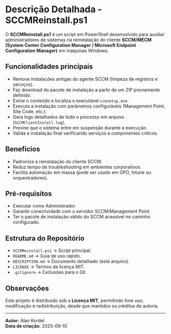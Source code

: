 # Descrição Detalhada - SCCMReinstall.ps1

O **SCCMReinstall.ps1** é um script em PowerShell desenvolvido para auxiliar administradores de sistemas na reinstalação do cliente **SCCM/MECM (System Center Configuration Manager / Microsoft Endpoint Configuration Manager)** em máquinas Windows.

## Funcionalidades principais
- Remove instalações antigas do agente SCCM (limpeza de registros e serviços).
- Faz download do pacote de instalação a partir de um ZIP previamente definido.
- Extrai o conteúdo e localiza o executável `ccmsetup.exe`.
- Executa a instalação com parâmetros configuráveis (Management Point, Site Code, etc.).
- Gera logs detalhados de todo o processo em arquivo (`SCCMClientInstall.log`).
- Previne que o sistema entre em suspensão durante a execução.
- Valida a instalação final verificando serviços e componentes críticos.

## Benefícios
- Padroniza a reinstalação do cliente SCCM.
- Reduz tempo de troubleshooting em ambientes corporativos.
- Facilita automação em massa (pode ser usado em GPO, Intune ou orquestradores).

## Pré-requisitos
- Executar como Administrador.
- Garantir conectividade com o servidor SCCM/Management Point.
- Ter o pacote de instalação válido do SCCM acessível no caminho configurado.

## Estrutura do Repositório
- `SCCMReinstall.ps1` → Script principal.
- `README.md` → Guia de uso rápido.
- `DESCRIPTION.md` → Documento detalhado (este arquivo).
- `LICENSE` → Termos da licença MIT.
- `.gitignore` → Exclusões para o Git.

## Observações
Este projeto é distribuído sob a **Licença MIT**, permitindo livre uso, modificação e redistribuição, desde que mantidos os créditos de autoria.

---
**Autor:** Alan Kordel  
**Data de criação:** 2025-09-10  
